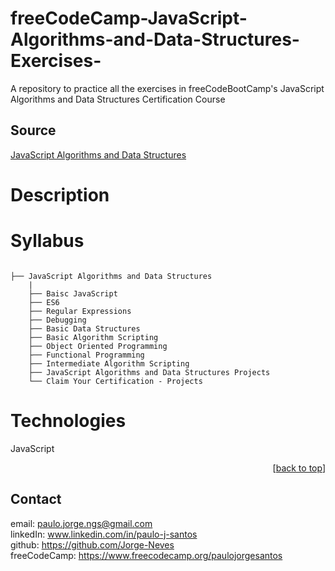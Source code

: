 # freeCodeCamp-JavaScript-Algorithms-and-Data-Structures-Exercises-
A repository to practice all the exercises in freeCodeBootCamp's JavaScript Algorithms and Data Structures Certification Course

## Source

[JavaScript Algorithms and Data Structures](https://www.freecodecamp.org/learn/javascript-algorithms-and-data-structures/)

# Description

# Syllabus

```

├── JavaScript Algorithms and Data Structures
    |
    ├── Baisc JavaScript
    ├── ES6
    ├── Regular Expressions
    ├── Debugging
    ├── Basic Data Structures
    ├── Basic Algorithm Scripting
    ├── Object Oriented Programming
    ├── Functional Programming
    ├── Intermediate Algorithm Scripting
    ├── JavaScript Algorithms and Data Structures Projects
    └── Claim Your Certification - Projects

```

# Technologies

JavaScript

<p align="right">[<a href="#top">back to top</a>]</p>


## Contact

email: paulo.jorge.ngs@gmail.com
<br>
linkedIn: www.linkedin.com/in/paulo-j-santos
<br>
github: https://github.com/Jorge-Neves
<br>
freeCodeCamp: https://www.freecodecamp.org/paulojorgesantos


